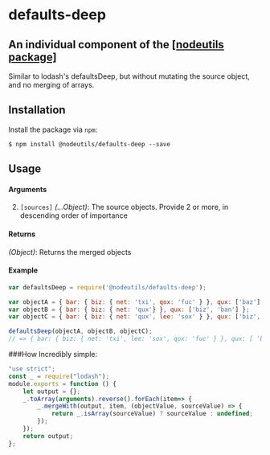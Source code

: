 # defaults-deep
## An individual component of the [[nodeutils package]](https://www.npmjs.com/package/nodeutils)

Similar to lodash's defaultsDeep, but without mutating the source object, and no merging of arrays.


## Installation

Install the package via `npm`:

```
$ npm install @nodeutils/defaults-deep --save
```

## Usage

#### Arguments
2. `[sources]` *(...Object)*: The source objects. Provide 2 or more, in descending order of importance

#### Returns
*(Object)*: Returns the merged objects

#### Example
```js
var defaultsDeep = require('@nodeutils/defaults-deep');

var objectA = { bar: { biz: { net: 'txi', qox: 'fuc' } }, qux: ['baz'] };
var objectB = { bar: { biz: { net: 'qux'} }, qux: ['biz', 'ban'] };
var objectC = { bar: { biz: { net: 'qux', lee: 'sox' } }, qux: ['biz', 'rep'], foo: 'bar' };

defaultsDeep(objectA, objectB, objectC);
// => { bar: { biz: { net: 'txi', lee: 'sox', qox: 'fuc' } }, qux: [ 'baz' ], foo: 'bar' }

```

###How
Incredibly simple:
```js
"use strict";
const _ = require("lodash");
module.exports = function () {
    let output = {};
    _.toArray(arguments).reverse().forEach(item=> {
        _.mergeWith(output, item, (objectValue, sourceValue) => {
            return _.isArray(sourceValue) ? sourceValue : undefined;
        });
    });
    return output;
};
```
